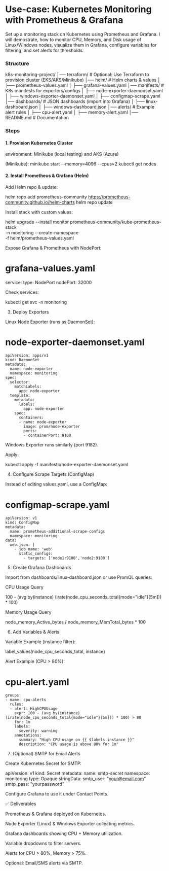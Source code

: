 # Use-case: Kubernetes Monitoring with Prometheus & Grafana
Set up a monitoring stack on Kubernetes using Prometheus and Grafana. I will demostrate, how to monitor CPU, Memory, and Disk usage of Linux/Windows nodes, visualize them in Grafana, configure variables for filtering, and set alerts for thresholds.  

### Structure
k8s-monitoring-project/
│── terraform/                # Optional: Use Terraform to provision cluster (EKS/AKS/Minikube)
│── helm/                     # Helm charts & values
│   ├── prometheus-values.yaml
│   ├── grafana-values.yaml
│── manifests/                # K8s manifests for exporters/configs
│   ├── node-exporter-daemonset.yaml
│   ├── windows-exporter-daemonset.yaml
│   ├── configmap-scrape.yaml
│── dashboards/               # JSON dashboards (import into Grafana)
│   ├── linux-dashboard.json
│   ├── windows-dashboard.json
│── alerts/                   # Example alert rules
│   ├── cpu-alert.yaml
│   ├── memory-alert.yaml
│── README.md                 # Documentation

### Steps
#### 1. Provision Kubernetes Cluster

environment: Minikube (local testing) and AKS (Azure)  

(Minikube): minikube start --memory=4096 --cpus=2
kubectl get nodes

#### 2. Install Prometheus & Grafana (Helm)

Add Helm repo & update:

helm repo add prometheus-community https://prometheus-community.github.io/helm-charts
helm repo update


Install stack with custom values:

helm upgrade --install monitor prometheus-community/kube-prometheus-stack \
  -n monitoring --create-namespace \
  -f helm/prometheus-values.yaml


Expose Grafana & Prometheus with NodePort:

# grafana-values.yaml
service:
  type: NodePort
  nodePort: 32000


Check services:

kubectl get svc -n monitoring

3. Deploy Exporters

Linux Node Exporter (runs as DaemonSet):

# node-exporter-daemonset.yaml
```
apiVersion: apps/v1
kind: DaemonSet
metadata:
  name: node-exporter
  namespace: monitoring
spec:
  selector:
    matchLabels:
      app: node-exporter
  template:
    metadata:
      labels:
        app: node-exporter
    spec:
      containers:
      - name: node-exporter
        image: prom/node-exporter
        ports:
        - containerPort: 9100
```

Windows Exporter runs similarly (port 9182).

Apply:

kubectl apply -f manifests/node-exporter-daemonset.yaml

4. Configure Scrape Targets (ConfigMap)

Instead of editing values.yaml, use a ConfigMap:

# configmap-scrape.yaml
```
apiVersion: v1
kind: ConfigMap
metadata:
  name: prometheus-additional-scrape-configs
  namespace: monitoring
data:
  web.json: |
    - job_name: 'web'
      static_configs:
        - targets: ['node1:9100','node2:9100']
```
5. Create Grafana Dashboards

Import from dashboards/linux-dashboard.json or use PromQL queries:

CPU Usage Query

100 - (avg by(instance) (irate(node_cpu_seconds_total{mode="idle"}[5m])) * 100)


Memory Usage Query

node_memory_Active_bytes / node_memory_MemTotal_bytes * 100

6. Add Variables & Alerts

Variable Example (instance filter):

label_values(node_cpu_seconds_total, instance)


Alert Example (CPU > 80%):

# cpu-alert.yaml
```
groups:
- name: cpu-alerts
  rules:
  - alert: HighCPUUsage
    expr: 100 - (avg by(instance) (irate(node_cpu_seconds_total{mode="idle"}[5m])) * 100) > 80
    for: 1m
    labels:
      severity: warning
    annotations:
      summary: "High CPU usage on {{ $labels.instance }}"
      description: "CPU usage is above 80% for 1m"
```
7. (Optional) SMTP for Email Alerts

Create Kubernetes Secret for SMTP:

apiVersion: v1
kind: Secret
metadata:
  name: smtp-secret
  namespace: monitoring
type: Opaque
stringData:
  smtp_user: "your@email.com"
  smtp_pass: "yourpassword"


Configure Grafana to use it under Contact Points.

✅ Deliverables

Prometheus & Grafana deployed on Kubernetes.

Node Exporter (Linux) & Windows Exporter collecting metrics.

Grafana dashboards showing CPU + Memory utilization.

Variable dropdowns to filter servers.

Alerts for CPU > 80%, Memory > 75%.

Optional: Email/SMS alerts via SMTP.
